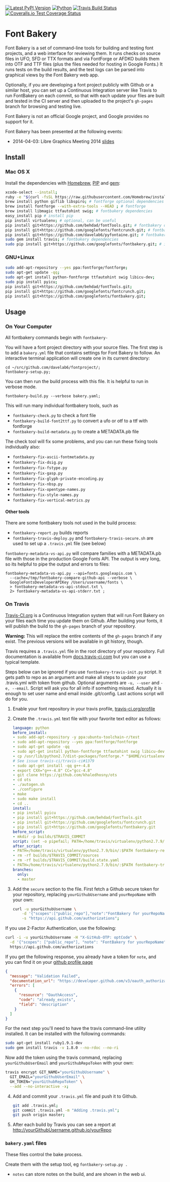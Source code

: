 [![Latest PyPI Version](https://img.shields.io/pypi/v/fontbakery.svg?style=flat)](https://pypi.python.org/pypi/fontbakery/)
[![Python](https://img.shields.io/pypi/pyversions/fontbakery.svg?style=flat)](https://pypi.python.org/pypi/fontbakery/)
[![Travis Build Status](https://travis-ci.org/googlefonts/fontbakery.svg)](https://travis-ci.org/googlefonts/fontbakery)
[![Coveralls.io Test Coverage Status](https://img.shields.io/coveralls/googlefonts/fontbakery.svg)](https://coveralls.io/r/googlefonts/fontbakery)

# Font Bakery

Font Bakery is a set of command-line tools for building and testing font projects, and a web interface for reviewing them.
It runs checks on source files in UFO, SFD or TTX formats and via FontForge or AFDKO builds them into OTF and TTF files (plus the files needed for hosting in Google Fonts.)
It runs tests on the build results, and the test logs can be parsed into graphical views by the Font Bakery web app.

Optionally, if you are developing a font project publicly with Github or a similar host, you can set up a Continuous Integration server like Travis to run FontBakery on each commit, so that with each update your files are built and tested in the CI server and then uploaded to the project's `gh-pages` branch for browsing and testing live.

Font Bakery is not an official Google project, and Google provides no support for it.

Font Bakery has been presented at the following events:

* 2014-04-03: Libre Graphics Meeting 2014 [slides](https://speakerdeck.com/davelab6/lgm-2014-font-bakery)

## Install

### Mac OS X

Install the dependencies with [Homebrew](http://brew.sh), [PIP](http://pip.readthedocs.org) and [gem](https://rubygems.org):

```sh
xcode-select --install;
ruby -e "$(curl -fsSL https://raw.githubusercontent.com/Homebrew/install/master/install)" # install homebrew
brew install python giflib libspiro; # fontforge optional dependencies
brew install fontforge --with-extra-tools --HEAD ; # fontforge
brew install libmagic ttfautohint swig; # fontbakery dependencies
easy_install pip # install pip
pip install virtualenv; # optional, can be useful
pip install git+https://github.com/behdad/fontTools.git; # fontbakery dependency
pip install git+https://github.com/googlefonts/fontcrunch.git; # fontbakery dependency
pip install git+https://github.com/davelab6/pyfontaine.git; # fontbakery dependency
sudo gem install travis; # fontbakery dependencies
sudo pip install git+https://github.com/googlefonts/fontbakery.git; # install fontbakery as root to ensure it uses system python
```

### GNU+Linux

```sh
sudo add-apt-repository --yes ppa:fontforge/fontforge;
sudo apt-get update -qq;
sudo apt-get install python-fontforge ttfautohint swig libicu-dev;
sudo pip install pyicu;
pip install git+https://github.com/behdad/fontTools.git;
pip install git+https://github.com/googlefonts/fontcrunch.git;
pip install git+https://github.com/googlefonts/fontbakery.git;
```

## Usage

### On Your Computer

All fontbakery commands begin with `fontbakery-`

You will have a font project directory with your source files.
The first step is to add a `bakery.yml` file that contains settings for Font Bakery to follow.
An interactive terminal application will create one in its current directory:

    cd ~/src/github.com/davelab6/fontproject/;
    fontbakery-setup.py;

You can then run the build process with this file.
It is helpful to run in verbose mode.


    fontbakery-build.py --verbose bakery.yaml;

This will run many individual fontbakery tools, such as

* `fontbakery-check.py` to check a font file
* `fontbakery-build-font2ttf.py` to convert a ufo or otf to a ttf with fontforge
* `fontbakery-build-metadata.py` to create a METADATA.pb file

The check tool will fix some problems, and you can run these fixing tools individually also:

* `fontbakery-fix-ascii-fontmetadata.py`
* `fontbakery-fix-dsig.py`
* `fontbakery-fix-fstype.py`
* `fontbakery-fix-gasp.py`
* `fontbakery-fix-glyph-private-encoding.py`
* `fontbakery-fix-nbsp.py`
* `fontbakery-fix-opentype-names.py`
* `fontbakery-fix-style-names.py`
* `fontbakery-fix-vertical-metrics.py`

#### Other tools

There are some fontbakery tools not used in the build process:

* `fontbakery-report.py` builds reports
* `fontbakery-travis-deploy.py` and `fontbakery-travis-secure.sh` are used to set up a `.travis.yml` file (see below)

`fontbakery-metadata-vs-api.py` will compare families with a METADATA.pb file with those in the production Google Fonts API.
The output is very long, so its helpful to pipe the output and errors to files:

    fontbakery-metadata-vs-api.py --api=fonts.googleapis.com \
      --cache=/tmp/fontbakery-compare-github-api --verbose \
      GoogleFontsDeveloperAPIKey /Users/username/fonts \
      > fontbakery-metadata-vs-api-stdout.txt \
      2> fontbakery-metadata-vs-api-stderr.txt ;

### On Travis

[Travis-CI.org](http://travis-ci.org) is a Continuous Integration system that will run Font Bakery on your files each time you update them on Github.
After building your fonts, it will publish the build to the `gh-pages` branch of your repository.

**Warning:** This will replace the entire contents of the `gh-pages` branch if any exist.
The previous versions will be available in git history, though.

Travis requires a `.travis.yml` file in the root directory of your repository.
Full documentation is available from [docs.travis-ci.com](http://docs.travis-ci.com/) but you can use a typical template.

Steps below can be ignored if you use `fontbakery-travis-init.py` script. It gets path to repo as an argument and make all steps to update your .travis.yml with token from github. Optional arguments are `-u, --user` and `-e, --email`. Script will ask you for all info if something missed. Actually it is enough to set user name and email inside .git/config. Last actions script will do for you.

1. Enable your font repository in your travis profile, [travis-ci.org/profile](https://travis-ci.org/profile)

2. Create the `.travis.yml` text file with your favorite text editor as follows:

   ```yml
   language: python
   before_install:
   - sudo add-apt-repository -y ppa:ubuntu-toolchain-r/test
   - sudo add-apt-repository --yes ppa:fontforge/fontforge
   - sudo apt-get update -qq
   - sudo apt-get install python-fontforge ttfautohint swig libicu-dev
   - cp /usr/lib/python2.7/dist-packages/fontforge.* "$HOME/virtualenv/python2.7.9/lib/python2.7/site-packages"
   # See issue travis-ci/travis-ci#1379
   - sudo apt-get install -qq g++-4.8
   - export CXX="g++-4.8" CC="gcc-4.8"
   - git clone https://github.com/khaledhosny/ots
   - cd ots
   - ./autogen.sh
   - ./configure
   - make
   - sudo make install
   - cd ..
   install:
   - pip install pyicu
   - pip install git+https://github.com/behdad/fontTools.git
   - pip install git+https://github.com/googlefonts/fontcrunch.git
   - pip install git+https://github.com/googlefonts/fontbakery.git
   before_script:
   - mkdir -p builds/$TRAVIS_COMMIT
   script: (set -o pipefail; PATH=/home/travis/virtualenv/python2.7.9/bin/:$PATH fontbakery-build.py . 2>&1 | tee -a    builds/$TRAVIS_COMMIT/buildlog.txt)
   after_script:
   - PATH=/home/travis/virtualenv/python2.7.9/bin/:$PATH fontbakery-report.py builds/$TRAVIS_COMMIT
   - rm -rf builds/$TRAVIS_COMMIT/sources
   - rm -rf builds/$TRAVIS_COMMIT/build.state.yaml
   - PATH=/home/travis/virtualenv/python2.7.9/bin/:$PATH fontbakery-travis-deploy.py
   branches:
     only:
     - master
   ```

3. Add the `secure` section to the file.
   First fetch a Github secure token for your repository, replacing `yourGithubUsername` and `yourRepoName` with your own:
   ```sh
   curl -u yourGithubUsername \
       -d '{"scopes":["public_repo"],"note":"FontBakery for yourRepoName"}' \
       -s "https://api.github.com/authorizations";
   ```

  If you use 2-Factor Authentication, use the following:
  ```sh
  curl -i -u yourGithubUsername -H "X-GitHub-OTP: optCode" \
    -d '{"scopes": ["public_repo"], "note": "FontBakery for yourRepoName"}' \
    https://api.github.com/authorizations
  ```

  If you get the following response, you already have a token for `note`, and you can find it on your [github profile page](https://github.com/settings/applications#personal-access-tokens)
   ```json
   {
     "message": "Validation Failed",
     "documentation_url": "https://developer.github.com/v3/oauth_authorizations/#create-a-new-authorization",
     "errors": [
       {
         "resource": "OauthAccess",
         "code": "already_exists",
         "field": "description"
       }
     ]
   }
   ```

  For the next step you'll need to have the travis command-line utility installed.
  It can be installed with the following commands:

  ```sh
  sudo apt-get install ruby1.9.1-dev
  sudo gem install travis -v 1.8.0 --no-rdoc --no-ri
  ```

  Now add the token using the travis command, replacing `yourGithubUserEmail` and `yourGithubRepoToken` with your own:
  ```sh
  travis encrypt GIT_NAME="yourGithubUsername" \
    GIT_EMAIL="yourGithubUserEmail" \
    GH_TOKEN="yourGithubRepoToken" \
    --add --no-interactive -x;
  ```

4. Add and commit your `.travis.yml` file and push it to Github.
   ```sh
   git add .travis.yml;
   git commit .travis.yml -m "Adding .travis.yml";
   git push origin master;
   ```

5. After each build by Travis you can see a report at <http://yourGithubUsername.github.io/yourRepo>

### `bakery.yaml` files

These files control the bake process. 

Create them with the setup tool, eg `fontbakery-setup.py .`

* `notes` can store notes on the build, and are shown in the web ui.
